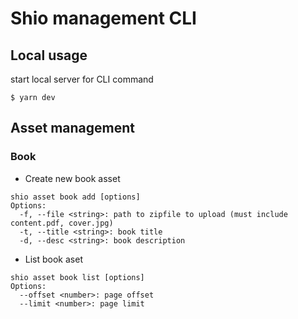 # Shio management CLI

## Local usage
start local server for CLI command
```
$ yarn dev
```

## Asset management
### Book
- Create new book asset
```
shio asset book add [options]
Options:
  -f, --file <string>: path to zipfile to upload (must include content.pdf, cover.jpg)
  -t, --title <string>: book title
  -d, --desc <string>: book description
```

- List book aset
```
shio asset book list [options]
Options:
  --offset <number>: page offset
  --limit <number>: page limit
```
